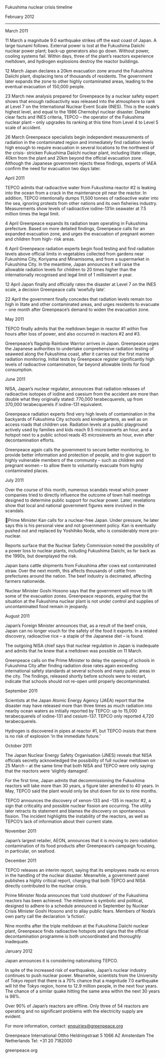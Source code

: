 Fukushima nuclear crisis timeline

February 2012

_____________________________________________________________________

March 2011

11 March a magnitude 9.0 earthquake strikes off the east coast of Japan. A large tsunami follows. External power is lost
at the Fukushima Daiichi nuclear power plant; back-up generators also go down. Without power, cooling systems fail.
Within days, three of the plant’s reactors experience meltdown, and hydrogen explosions destroy the reactor buildings.

12 March Japan declares a 20km evacuation zone around the Fukushima Daiichi plant, displacing tens of thousands of
residents. The government later expands the zone to other highly contaminated areas, leading to the eventual evacuation
of 150,000 people.

23 March new analysis prepared for Greenpeace by a nuclear safety expert shows that enough radioactivity was released
into the atmosphere to rank at Level 7 on the International Nuclear Event Scale (INES). This is the scale’s highest level,
and equal to the 1986 Chernobyl nuclear disaster. Despite clear facts and INES criteria, TEPCO – the operator of the
Fukushima nuclear plant –  only upgrades its ranking at this time from Level 4 to Level 5 scale of accident.

26 March Greenpeace specialists begin independent measurements of radiation in the contaminated region and
immediately find radiation levels high enough to require evacuation in several locations to the northwest of the crisis-
stricken Fukushima Daiichi nuclear plant, including Iitate village, 40km from the plant and 20km beyond the official
evacuation zone. Although the Japanese government rejects these findings, experts of IAEA confirm the need for
evacuation two days later.

April 2011

TEPCO admits that radioactive water from Fukushima reactor #2 is leaking into the ocean from a crack in the
maintenance pit near the reactor. In addition, TEPCO intentionally dumps 11,500 tonnes of radioactive water into the sea,
ignoring protests from other nations and its own fisheries industry. Measurements show levels of radioactive iodine-131in
seawater at 7.5 million times the legal limit.

4 April Greenpeace expands its radiation team operating in Fukushima prefecture. Based on more detailed findings,
Greenpeace calls for an expanded evacuation zone, and urges the evacuation of pregnant women and children from high-
risk areas.

6 April Greenpeace radiation experts begin food testing and find radiation levels above official limits in vegetables
collected from gardens near Fukushima City, Koriyama and Minamisoma, and from a supermarket in Fukushima City.
In the meantime, Japan announces it will raise the allowable radiation levels for children to 20 times higher than the
internationally recognised and legal limit of 1 millisievert a year.

12 April Japan finally and officially rates the disaster at Level 7 on the INES scale, a decision Greenpeace calls ‘woefully late’.

22 April the government finally concedes that radiation levels remain too high in Iitate and other contaminated areas, and
urges residents to evacuate – one month after Greenpeace’s demand to widen the evacuation zone.

May 2011

TEPCO finally admits that the meltdown began in reactor #1 within five hours after loss of power, and also occurred in
reactors #2 and #3.

Greenpeace’s flagship Rainbow Warrior arrives in Japan. Greenpeace urges the Japanese authorities to undertake
comprehensive radiation testing of seaweed along the Fukushima coast, after it carries out the first marine radiation
monitoring. Initial tests by Greenpeace register significantly high levels of radioactive contamination, far beyond allowable
limits for food consumption.

June 2011

NISA, Japan’s nuclear regulator, announces that radiation releases of radioactive isotopes of iodine and caesium from the
accident are more than double what they originally stated: 770,000 terabecquerels, up from 370,000 terabecquerels if
iodine-131 equivalent.

Greenpeace radiation experts find very high levels of contamination in the backyards of Fukushima City schools and
kindergartens, as well as on access roads that children use. Radiation levels at a public playground actively used by
families and kids reach 9.5 microsieverts an hour, and a hotspot next to a public school reads 45 microsieverts an hour,
even after decontamination efforts.

Greenpeace again calls the government to secure better monitoring, to provide better information and protection of
people, and to give support to highly vulnerable members of the community – such as children and pregnant women –
to allow them to voluntarily evacuate from highly contaminated places.

July 2011

Over the course of this month, numerous scandals reveal which power companies tried to directly influence the outcome
of town hall meetings designed to determine public support for nuclear power. Later, revelations show that local and
national government figures were involved in the scandals.

Prime Minister Kan calls for a nuclear-free Japan. Under pressure, he later says this is his personal view and not government policy. Kan is
eventually pushed out and replaced by Yoshihiko Noda, who is considerably more pro-nuclear.

Reports surface that the Nuclear Safety Commission noted the possibility of a power loss to nuclear plants, including Fukushima Daiichi, as far
back as the 1990s, but downplayed the risk.

Japan bans cattle shipments from Fukushima after cows eat contaminated straw. Over the next month, this affects thousands of cattle from
prefectures around the nation. The beef industry is decimated, affecting farmers nationwide.

Nuclear Minister Goshi Hosono says that the government will move to lift some of the evacuation zones. Greenpeace responds, arguing that the
situation at the Fukushima nuclear plant is not under control and supplies of uncontaminated food remain in jeopardy.

August 2011

Japan’s Foreign Minister announces that, as a result of the beef crisis, Japan can no longer vouch for the safety of the food it exports. In a
related discovery, radioactive rice – a staple of the Japanese diet – is found.

The outgoing NISA chief says that nuclear regulation in Japan is inadequate and admits that he knew that a meltdown was possible on 11 March.

Greenpeace calls on the Prime Minister to delay the opening of schools in Fukushima City after finding radiation dose rates again exceeding
international safety standards at several schools and many public areas in the city.
The findings, released shortly before schools were to restart, indicate that schools should not re-open until properly decontaminated.

September 2011

Scientists at the Japan Atomic Energy Agency (JAEA) report that the disaster may have released more than three times as much radiation into
nearby ocean waters as initially reported by TEPCO: up to 15,000 terabecquerels of iodine-131 and cesium-137. TEPCO only reported 4,720
terabecquerels.

Hydrogen is discovered in pipes at reactor #1, but TEPCO insists that there is no risk of explosion ‘in the immediate future.’

October 2011

The Japan Nuclear Energy Safety Organisation (JNES) reveals that NISA officials secretly acknowledged the possibility of full nuclear meltdown
on 25 March – at the same time that both NISA and TEPCO were only saying that the reactors were ‘slightly damaged’.

For the first time, Japan admits that decommissioning the Fukushima reactors will take more than 30 years, a figure later amended to 40 years.
In May, TEPCO said the plant would only be shut down for six to nine months.

TEPCO announces the discovery of xenon-133 and -135 in reactor #2, a sign that criticality and possible nuclear fission are occurring. The utility
later retracts its statement and blames the discovery on spontaneous fission. The incident highlights the instability of the reactors, as well as
TEPCO’s lack of information about their current state.

November 2011

Japan’s largest retailer, AEON, announces that it is moving to zero radiation contamination of its food products after Greenpeace’s campaign
focusing, in particular, on seafood.

December 2011

TEPCO releases an interim report, saying that its employees made no errors in the handling of the nuclear disaster. Meanwhile, a government
panel publishes a highly critical report, charging that both TEPCO and NISA directly contributed to the nuclear crisis.

Prime Minister Noda announces that ‘cold shutdown’ of the Fukushima reactors has been achieved. The milestone is symbolic and political,
designed to adhere to a schedule announced in September by Nuclear Crisis Minister Goshi Hosono and to allay public fears. Members of
Noda’s own party call the declaration ‘a fiction’.

Nine months after the triple meltdown at the Fukushima Daiichi nuclear plant, Greenpeace finds radioactive hotspots and signs that the official
decontamination programme is both uncoordinated and thoroughly inadequate.

January 2012

Japan announces it is considering nationalising TEPCO.

In spite of the increased risk of earthquakes, Japan’s nuclear industry continues to push nuclear power. Meanwhile, scientists from the
University of Tokyo report that there is a 70% chance that a magnitude 7.0 earthquake will hit the Tokyo region, home to 12.9 million people, in
the next four years. The chance of a similar quake hitting the same area within the next 30 years is 98%.

Over 90% of Japan’s reactors are offline. Only three of 54 reactors are operating and no significant problems with the electricity supply are evident.

For more information, contact:
enquiries@greenpeace.org

Greenpeace International
Ottho Heldringstraat 5
1066 AZ  Amsterdam
The Netherlands
Tel: +31 20 7182000

greenpeace.org

